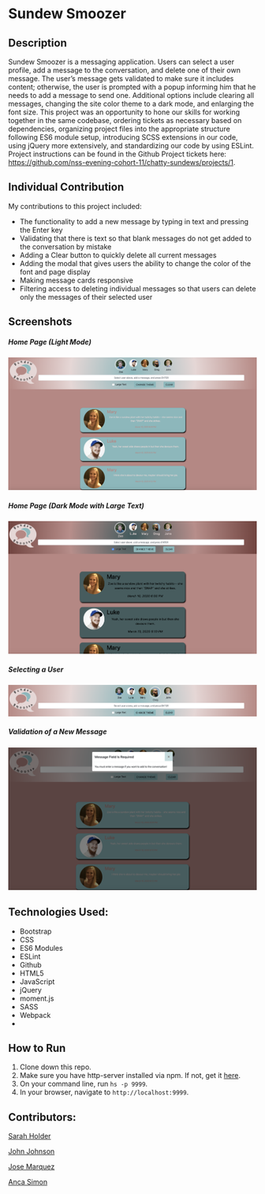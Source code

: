 # Sundew Smoozer

## Description
Sundew Smoozer is a messaging application. Users can select a user profile, add a message to the conversation, and delete one of their own message. The user’s message gets validated to make sure it includes content; otherwise, the user is prompted with a popup informing him that he needs to add a message to send one. Additional options include clearing all messages, changing the site color theme to a dark mode, and enlarging the font size. This project was an opportunity to hone our skills for working together in the same codebase, ordering tickets as necessary based on dependencies, organizing project files into the appropriate structure following ES6 module setup, introducing SCSS extensions in our code, using jQuery more extensively, and standardizing our code by using ESLint. 
Project instructions can be found in the Github Project tickets here: https://github.com/nss-evening-cohort-11/chatty-sundews/projects/1.

## Individual Contribution
My contributions to this project included:
* The functionality to add a new message by typing in text and pressing the Enter key
* Validating that there is text so that blank messages do not get added to the conversation by mistake
* Adding a Clear button to quickly delete all current messages
* Adding the modal that gives users the ability to change the color of the font and page display
* Making message cards responsive
* Filtering access to deleting individual messages so that users can delete only the messages of their selected user

## Screenshots

##### Home Page (Light Mode)
![Home Page - Light Mode](src/sundews-img/home_light_mode.png)

##### Home Page (Dark Mode with Large Text)
![Home Page - Dark Mode](src/sundews-img/home_dark_mode.png)

##### Selecting a User
![Select User](src/sundews-img/change_users.png)

##### Validation of a New Message
![Validation](src/sundews-img/validation.png)

## Technologies Used:
* Bootstrap
* CSS
* ES6 Modules
* ESLint
* Github
* HTML5
* JavaScript
* jQuery
* moment.js
* SASS
* Webpack
* 

## How to Run
1. Clone down this repo.
1. Make sure you have http-server installed via npm. If not, get it [here](https://www.npmjs.com/package/http-server).
1. On your command line, run `hs -p 9999`.
1. In your browser, navigate to `http://localhost:9999`.

## Contributors:
[Sarah Holder](https://github.com/sarahholder)

[John Johnson](https://github.com/John-Ryan-Johnson)

[Jose Marquez](https://github.com/Jmarquez8951)

[Anca Simon](https://github.com/ancasimon)



